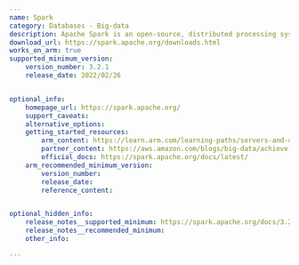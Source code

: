 ```yaml
---
name: Spark
category: Databases - Big-data
description: Apache Spark is an open-source, distributed processing system used for big data workloads. 
download_url: https://spark.apache.org/downloads.html
works_on_arm: true
supported_minimum_version:
    version_number: 3.2.1
    release_date: 2022/02/26


optional_info:
    homepage_url: https://spark.apache.org/
    support_caveats:
    alternative_options:
    getting_started_resources:
        arm_content: https://learn.arm.com/learning-paths/servers-and-cloud-computing/spark/
        partner_content: https://aws.amazon.com/blogs/big-data/achieve-up-to-27-better-price-performance-for-spark-workloads-with-aws-graviton2-on-amazon-emr-serverless/
        official_docs: https://spark.apache.org/docs/latest/
    arm_recommended_minimum_version:
        version_number: 
        release_date:
        reference_content: 


optional_hidden_info:
    release_notes__supported_minimum: https://spark.apache.org/docs/3.2.1/
    release_notes__recommended_minimum: 
    other_info: 

---
```


